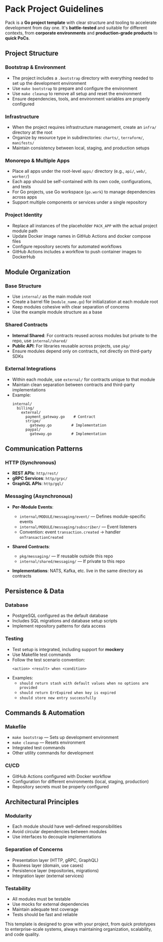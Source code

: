 # Pack Project Guidelines

Pack is a **Go project template** with clear structure and tooling to accelerate development from day one. It's **battle-tested** and suitable for different contexts, from **corporate environments** and **production-grade products** to **quick PoCs**.

## Project Structure

### Bootstrap & Environment
- The project includes a `.bootstrap` directory with everything needed to set up the development environment
- Use `make bootstrap` to prepare and configure the environment
- Use `make cleanup` to remove all setup and reset the environment
- Ensure dependencies, tools, and environment variables are properly configured

### Infrastructure
- When the project requires infrastructure management, create an `infra/` directory at the root
- Organize by resource type in subdirectories: `charts/`, `terraform/`, `manifests/`
- Maintain consistency between local, staging, and production setups

### Monorepo & Multiple Apps
- Place all apps under the root-level `apps/` directory (e.g., `api/`, `web/`, `worker/`)
- Each app should be self-contained with its own code, configurations, and tests
- For Go projects, use Go workspace (`go.work`) to manage dependencies across apps
- Support multiple components or services under a single repository

### Project Identity
- Replace all instances of the placeholder `PACK_APP` with the actual project module path
- Update Docker image names in GitHub Actions and docker compose files
- Configure repository secrets for automated workflows
- GitHub Actions includes a workflow to push container images to DockerHub

## Module Organization

### Base Structure
- Use `internal/` as the main module root
- Create a barrel file (`module_name.go`) for initialization at each module root
- Keep modules cohesive with clear separation of concerns
- Use the example module structure as a base

### Shared Contracts
- **Internal Shared**: For contracts reused across modules but private to the repo, use `internal/shared/`
- **Public API**: For libraries reusable across projects, use `pkg/`
- Ensure modules depend only on contracts, not directly on third-party SDKs

### External Integrations
- Within each module, use `external/` for contracts unique to that module
- Maintain clean separation between contracts and third-party implementations
- Example:
  ```
  internal/
    billing/
      external/
        payment_gateway.go    # Contract
        stripe/
          gateway.go         # Implementation
        paypal/
          gateway.go         # Implementation
  ```

## Communication Patterns

### HTTP (Synchronous)
- **REST APIs**: `http/rest/`
- **gRPC Services**: `http/grpc/`
- **GraphQL APIs**: `http/gql/`

### Messaging (Asynchronous)
- **Per-Module Events**:
  - `internal/MODULE/messaging/event/` — Defines module-specific events
  - `internal/MODULE/messaging/subscriber/` — Event listeners
  - Convention: event `transaction.created` → handler `onTransactionCreated`

- **Shared Contracts**:
  - `pkg/messaging/` — If reusable outside this repo
  - `internal/shared/messaging/` — If private to this repo

- **Implementations**: NATS, Kafka, etc. live in the same directory as contracts

## Persistence & Data

### Database
- PostgreSQL configured as the default database
- Includes SQL migrations and database setup scripts
- Implement repository patterns for data access

### Testing
- Test setup is integrated, including support for **mockery**
- Use Makefile test commands
- Follow the test scenario convention:
  ```
  <action> <result> when <condition>
  ```
- Examples:
  - `should return stash with default values when no options are provided`
  - `should return ErrExpired when key is expired`
  - `should store new entry successfully`

## Commands & Automation

### Makefile
- `make bootstrap` — Sets up development environment
- `make cleanup` — Resets environment
- Integrated test commands
- Other utility commands for development

### CI/CD
- GitHub Actions configured with Docker workflow
- Configuration for different environments (local, staging, production)
- Repository secrets must be properly configured

## Architectural Principles

### Modularity
- Each module should have well-defined responsibilities
- Avoid circular dependencies between modules
- Use interfaces to decouple implementations

### Separation of Concerns
- Presentation layer (HTTP, gRPC, GraphQL)
- Business layer (domain, use cases)
- Persistence layer (repositories, migrations)
- Integration layer (external services)

### Testability
- All modules must be testable
- Use mocks for external dependencies
- Maintain adequate test coverage
- Tests should  be fast and reliable

This template is designed to grow with your project, from quick prototypes to enterprise-scale systems, always maintaining organization, scalability, and code quality. 